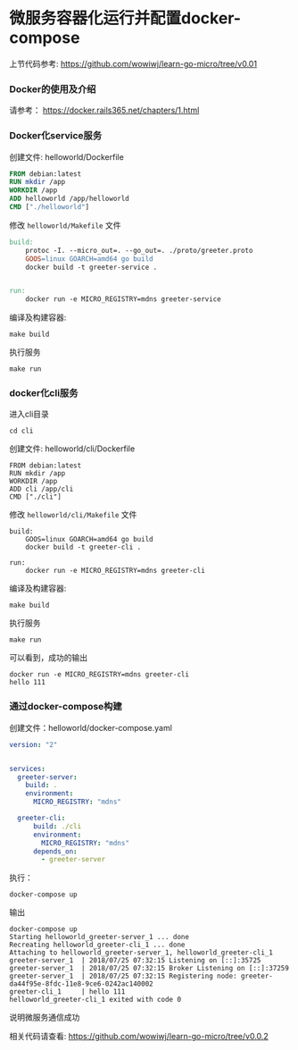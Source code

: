 # 微服务容器化运行并配置docker-compose

上节代码参考: https://github.com/wowiwj/learn-go-micro/tree/v0.01


### Docker的使用及介绍

请参考： https://docker.rails365.net/chapters/1.html

### Docker化service服务

创建文件: helloworld/Dockerfile


```dockerfile
FROM debian:latest
RUN mkdir /app
WORKDIR /app
ADD helloworld /app/helloworld
CMD ["./helloworld"]
```

修改 `helloworld/Makefile` 文件

```makefile
build:
	protoc -I. --micro_out=. --go_out=. ./proto/greeter.proto
	GOOS=linux GOARCH=amd64 go build
	docker build -t greeter-service .


run:
	docker run -e MICRO_REGISTRY=mdns greeter-service
```

编译及构建容器:

```
make build
```

执行服务

```
make run
```

### docker化cli服务

进入cli目录

```
cd cli
```

创建文件: helloworld/cli/Dockerfile

```
FROM debian:latest
RUN mkdir /app
WORKDIR /app
ADD cli /app/cli
CMD ["./cli"]
```


修改 `helloworld/cli/Makefile` 文件

```
build:
	GOOS=linux GOARCH=amd64 go build
	docker build -t greeter-cli .

run:
	docker run -e MICRO_REGISTRY=mdns greeter-cli
```

编译及构建容器:

```
make build
```

执行服务

```
make run
```

可以看到，成功的输出

```
docker run -e MICRO_REGISTRY=mdns greeter-cli
hello 111
```

### 通过docker-compose构建

创建文件：helloworld/docker-compose.yaml

```yaml
version: "2"


services:
  greeter-server:
    build: .
    environment:
      MICRO_REGISTRY: "mdns"

  greeter-cli:
      build: ./cli
      environment:
        MICRO_REGISTRY: "mdns"
      depends_on:
        - greeter-server
```

执行：
```
docker-compose up
```

输出

```
docker-compose up
Starting helloworld_greeter-server_1 ... done
Recreating helloworld_greeter-cli_1 ... done
Attaching to helloworld_greeter-server_1, helloworld_greeter-cli_1
greeter-server_1  | 2018/07/25 07:32:15 Listening on [::]:35725
greeter-server_1  | 2018/07/25 07:32:15 Broker Listening on [::]:37259
greeter-server_1  | 2018/07/25 07:32:15 Registering node: greeter-da44f95e-8fdc-11e8-9ce6-0242ac140002
greeter-cli_1     | hello 111
helloworld_greeter-cli_1 exited with code 0

```

说明微服务通信成功

相关代码请查看: https://github.com/wowiwj/learn-go-micro/tree/v0.0.2






